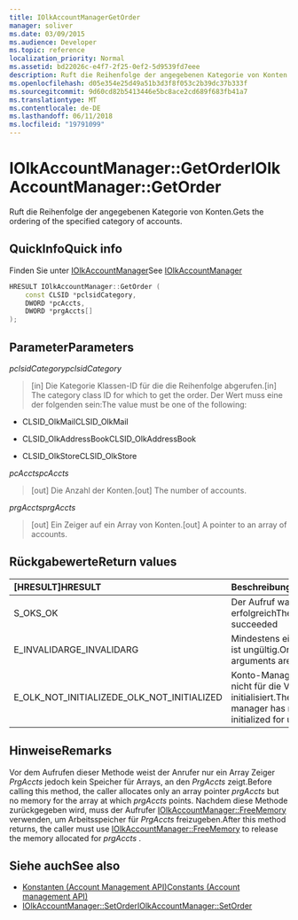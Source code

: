 ```yaml
---
title: IOlkAccountManagerGetOrder
manager: soliver
ms.date: 03/09/2015
ms.audience: Developer
ms.topic: reference
localization_priority: Normal
ms.assetid: bd22026c-e4f7-2f25-0ef2-5d9539fd7eee
description: Ruft die Reihenfolge der angegebenen Kategorie von Konten.
ms.openlocfilehash: d05e354e25d49a51b3d3f8f053c2b39dc37b333f
ms.sourcegitcommit: 9d60cd82b5413446e5bc8ace2cd689f683fb41a7
ms.translationtype: MT
ms.contentlocale: de-DE
ms.lasthandoff: 06/11/2018
ms.locfileid: "19791099"
---
```

# <a name="iolkaccountmanagergetorder"></a><span data-ttu-id="09d7f-103">IOlkAccountManager::GetOrder</span><span class="sxs-lookup"><span data-stu-id="09d7f-103">IOlkAccountManager::GetOrder</span></span>

<span data-ttu-id="09d7f-104">Ruft die Reihenfolge der angegebenen Kategorie von Konten.</span><span class="sxs-lookup"><span data-stu-id="09d7f-104">Gets the ordering of the specified category of accounts.</span></span>
  
## <a name="quick-info"></a><span data-ttu-id="09d7f-105">QuickInfo</span><span class="sxs-lookup"><span data-stu-id="09d7f-105">Quick info</span></span>

<span data-ttu-id="09d7f-106">Finden Sie unter [IOlkAccountManager](iolkaccountmanager.md)</span><span class="sxs-lookup"><span data-stu-id="09d7f-106">See [IOlkAccountManager](iolkaccountmanager.md)</span></span>
  
```cpp
HRESULT IOlkAccountManager::GetOrder (  
    const CLSID *pclsidCategory, 
    DWORD *pcAccts, 
    DWORD *prgAccts[] 
); 
```

## <a name="parameters"></a><span data-ttu-id="09d7f-107">Parameter</span><span class="sxs-lookup"><span data-stu-id="09d7f-107">Parameters</span></span>

<span data-ttu-id="09d7f-108">_pclsidCategory_</span><span class="sxs-lookup"><span data-stu-id="09d7f-108">_pclsidCategory_</span></span>
  
> <span data-ttu-id="09d7f-109">[in] Die Kategorie Klassen-ID für die die Reihenfolge abgerufen.</span><span class="sxs-lookup"><span data-stu-id="09d7f-109">[in] The category class ID for which to get the order.</span></span> <span data-ttu-id="09d7f-110">Der Wert muss eine der folgenden sein:</span><span class="sxs-lookup"><span data-stu-id="09d7f-110">The value must be one of the following:</span></span>
    
   - <span data-ttu-id="09d7f-111">CLSID_OlkMail</span><span class="sxs-lookup"><span data-stu-id="09d7f-111">CLSID_OlkMail</span></span>
    
   - <span data-ttu-id="09d7f-112">CLSID_OlkAddressBook</span><span class="sxs-lookup"><span data-stu-id="09d7f-112">CLSID_OlkAddressBook</span></span>
    
   - <span data-ttu-id="09d7f-113">CLSID_OlkStore</span><span class="sxs-lookup"><span data-stu-id="09d7f-113">CLSID_OlkStore</span></span>
    
<span data-ttu-id="09d7f-114">_pcAccts_</span><span class="sxs-lookup"><span data-stu-id="09d7f-114">_pcAccts_</span></span>
  
>  <span data-ttu-id="09d7f-115">[out] Die Anzahl der Konten.</span><span class="sxs-lookup"><span data-stu-id="09d7f-115">[out] The number of accounts.</span></span> 
    
<span data-ttu-id="09d7f-116">_prgAccts_</span><span class="sxs-lookup"><span data-stu-id="09d7f-116">_prgAccts_</span></span>
  
> <span data-ttu-id="09d7f-117">[out] Ein Zeiger auf ein Array von Konten.</span><span class="sxs-lookup"><span data-stu-id="09d7f-117">[out] A pointer to an array of accounts.</span></span>
    
## <a name="return-values"></a><span data-ttu-id="09d7f-118">Rückgabewerte</span><span class="sxs-lookup"><span data-stu-id="09d7f-118">Return values</span></span>

|<span data-ttu-id="09d7f-119">**[HRESULT]**</span><span class="sxs-lookup"><span data-stu-id="09d7f-119">**HRESULT**</span></span>|<span data-ttu-id="09d7f-120">**Beschreibung**</span><span class="sxs-lookup"><span data-stu-id="09d7f-120">**Description**</span></span>|
|:-----|:-----|
|<span data-ttu-id="09d7f-121">S_OK</span><span class="sxs-lookup"><span data-stu-id="09d7f-121">S_OK</span></span>  <br/> |<span data-ttu-id="09d7f-122">Der Aufruf war erfolgreich</span><span class="sxs-lookup"><span data-stu-id="09d7f-122">The call succeeded</span></span>  <br/> |
|<span data-ttu-id="09d7f-123">E_INVALIDARG</span><span class="sxs-lookup"><span data-stu-id="09d7f-123">E_INVALIDARG</span></span>  <br/> |<span data-ttu-id="09d7f-124">Mindestens ein Argument ist ungültig.</span><span class="sxs-lookup"><span data-stu-id="09d7f-124">One or more arguments are invalid.</span></span>  <br/> |
|<span data-ttu-id="09d7f-125">E_OLK_NOT_INITIALIZED</span><span class="sxs-lookup"><span data-stu-id="09d7f-125">E_OLK_NOT_INITIALIZED</span></span>  <br/> |<span data-ttu-id="09d7f-126">Konto-Manager wurde nicht für die Verwendung initialisiert.</span><span class="sxs-lookup"><span data-stu-id="09d7f-126">The account manager has not been initialized for use.</span></span>  <br/> |
   
## <a name="remarks"></a><span data-ttu-id="09d7f-127">Hinweise</span><span class="sxs-lookup"><span data-stu-id="09d7f-127">Remarks</span></span>

<span data-ttu-id="09d7f-128">Vor dem Aufrufen dieser Methode weist der Anrufer nur ein Array Zeiger *PrgAccts* jedoch kein Speicher für Arrays, an den *PrgAccts* zeigt.</span><span class="sxs-lookup"><span data-stu-id="09d7f-128">Before calling this method, the caller allocates only an array pointer  *prgAccts*  but no memory for the array at which  *prgAccts*  points.</span></span> <span data-ttu-id="09d7f-129">Nachdem diese Methode zurückgegeben wird, muss der Aufrufer [IOlkAccountManager::FreeMemory](iolkaccountmanager-freememory.md) verwenden, um Arbeitsspeicher für *PrgAccts* freizugeben.</span><span class="sxs-lookup"><span data-stu-id="09d7f-129">After this method returns, the caller must use [IOlkAccountManager::FreeMemory](iolkaccountmanager-freememory.md) to release the memory allocated for  *prgAccts*  .</span></span> 
  
## <a name="see-also"></a><span data-ttu-id="09d7f-130">Siehe auch</span><span class="sxs-lookup"><span data-stu-id="09d7f-130">See also</span></span>

- [<span data-ttu-id="09d7f-131">Konstanten (Account Management API)</span><span class="sxs-lookup"><span data-stu-id="09d7f-131">Constants (Account management API)</span></span>](constants-account-management-api.md)  
- [<span data-ttu-id="09d7f-132">IOlkAccountManager::SetOrder</span><span class="sxs-lookup"><span data-stu-id="09d7f-132">IOlkAccountManager::SetOrder</span></span>](iolkaccountmanager-setorder.md)

